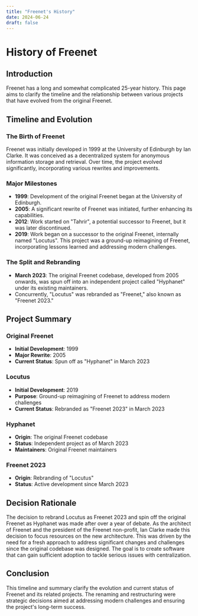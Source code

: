 ```yaml
---
title: "Freenet's History"
date: 2024-06-24
draft: false
---
```


# History of Freenet

## Introduction

Freenet has a long and somewhat complicated 25-year history. This page aims to clarify the timeline
and the relationship between various projects that have evolved from the original Freenet.

## Timeline and Evolution

### The Birth of Freenet

Freenet was initially developed in 1999 at the University of Edinburgh by Ian Clarke. It was
conceived as a decentralized system for anonymous information storage and retrieval. Over time, the
project evolved significantly, incorporating various rewrites and improvements.

### Major Milestones

- **1999**: Development of the original Freenet began at the University of Edinburgh.
- **2005**: A significant rewrite of Freenet was initiated, further enhancing its capabilities.
- **2012**: Work started on "Tahrir", a potential successor to Freenet, but it was later
  discontinued.
- **2019**: Work began on a successor to the original Freenet, internally named "Locutus". This
  project was a ground-up reimagining of Freenet, incorporating lessons learned and addressing
  modern challenges.

### The Split and Rebranding

- **March 2023**: The original Freenet codebase, developed from 2005 onwards, was spun off into an
  independent project called "Hyphanet" under its existing maintainers.
- Concurrently, "Locutus" was rebranded as "Freenet," also known as "Freenet 2023."

## Project Summary

### Original Freenet

- **Initial Development**: 1999
- **Major Rewrite**: 2005
- **Current Status**: Spun off as "Hyphanet" in March 2023

### Locutus

- **Initial Development**: 2019
- **Purpose**: Ground-up reimagining of Freenet to address modern challenges
- **Current Status**: Rebranded as "Freenet 2023" in March 2023

### Hyphanet

- **Origin**: The original Freenet codebase
- **Status**: Independent project as of March 2023
- **Maintainers**: Original Freenet maintainers

### Freenet 2023

- **Origin**: Rebranding of "Locutus"
- **Status**: Active development since March 2023

## Decision Rationale

The decision to rebrand Locutus as Freenet 2023 and spin off the original Freenet as Hyphanet was
made after over a year of debate. As the architect of Freenet and the president of the Freenet
non-profit, Ian Clarke made this decision to focus resources on the new architecture. This was
driven by the need for a fresh approach to address significant changes and challenges since the
original codebase was designed. The goal is to create software that can gain sufficient adoption to
tackle serious issues with centralization.

## Conclusion

This timeline and summary clarify the evolution and current status of Freenet and its related
projects. The renaming and restructuring were strategic decisions aimed at addressing modern
challenges and ensuring the project's long-term success.
